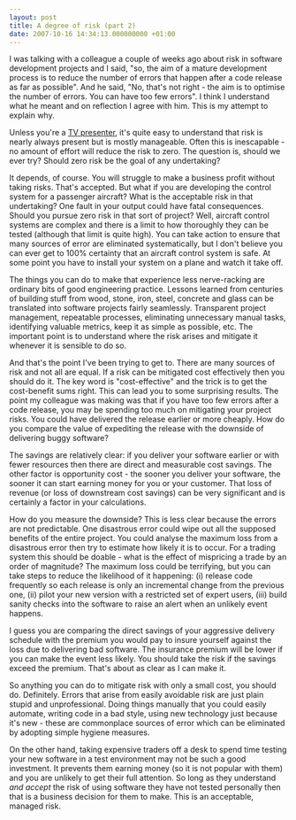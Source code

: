 ```yaml
---
layout: post
title: A degree of risk (part 2)
date: 2007-10-16 14:34:13.000000000 +01:00
---
```

I was talking with a colleague a couple of weeks ago about risk in software development projects and I said, "so, the aim of a mature development process is to reduce the number of errors that happen after a code release as far as possible". And he said, "No, that's not right - the aim is to optimise the number of errors. You can have too few errors". I think I understand what he meant and on reflection I agree with him. This is my attempt to explain why.

Unless you're a <a href="https://blog.dominicsayers.com/2007/10/12/a-degree-of-risk-part-1/">TV presenter</a>, it's quite easy to understand that risk is nearly always present but is mostly manageable. Often this is inescapable - no amount of effort will reduce the risk to zero. The question is, should we ever try? Should zero risk be the goal of any undertaking?

It depends, of course. You will struggle to make a business profit without taking risks. That's accepted. But what if you are developing the control system for a passenger aircraft? What is the acceptable risk in that undertaking? One fault in your output could have fatal consequences. Should you pursue zero risk in that sort of project? Well, aircraft control systems are complex and there is a limit to how thoroughly they can be tested (although that limit is quite high). You can take action to ensure that many sources of error are eliminated systematically, but I don't believe you can ever get to 100% certainty that an aircraft control system is safe. At some point you have to install your system on a plane and watch it take off.

The things you can do to make that experience less nerve-racking are ordinary bits of good engineering practice. Lessons learned from centuries of building stuff from wood, stone, iron, steel, concrete and glass can be translated into software projects fairly seamlessly. Transparent project management, repeatable processes, eliminating unnecessary manual tasks, identifying valuable metrics, keep it as simple as possible, etc. The important point is to understand where the risk arises and mitigate it whenever it is sensible to do so.

And that's the point I've been trying to get to. There are many sources of risk and not all are equal. If a risk can be mitigated cost effectively then you should do it. The key word is "cost-effective" and the trick is to get the cost-benefit sums right. This can lead you to some surprising results. The point my colleague was making was that if you have too few errors after a code release, you may be spending too much on mitigating your project risks. You could have delivered the release earlier or more cheaply. How do you compare the value of expediting the release with the downside of delivering buggy software?

The savings are relatively clear: if you deliver your software earlier or with fewer resources then there are direct and measurable cost savings. The other factor is opportunity cost - the sooner you deliver your software, the sooner it can start earning money for you or your customer. That loss of revenue (or loss of downstream cost savings) can be very significant and is certainly a factor in your calculations.

How do you measure the downside? This is less clear because the errors are not predictable. One disastrous error could wipe out all the supposed benefits of the entire project. You could analyse the maximum loss from a disastrous error then try to estimate how likely it is to occur. For a trading system this should be doable - what is the effect of mispricing a trade by an order of magnitude? The maximum loss could be terrifying, but you can take steps to reduce the likelihood of it happening: (i) release code frequently so each release is only an incremental change from the previous one, (ii) pilot your new version with a restricted set of expert users, (iii) build sanity checks into the software to raise an alert when an unlikely event happens.

I guess you are comparing the direct savings of your aggressive delivery schedule with the premium you would pay to insure yourself against the loss due to delivering bad software. The insurance premium will be lower if you can make the event less likely. You should take the risk if the savings exceed the premium. That's about as clear as I can make it.

So anything you can do to mitigate risk with only a small cost, you should do. Definitely. Errors that arise from easily avoidable risk are just plain stupid and unprofessional. Doing things manually that you could easily automate, writing code in a bad style, using new technology just because it's new - these are commonplace sources of error which can be eliminated by adopting simple hygiene measures.

On the other hand, taking expensive traders off a desk to spend time testing your new software in a test environment may not be such a good investment. It prevents them earning money (so it is not popular with them) and you are unlikely to get their full attention. So long as they understand <em>and accept</em> the risk of using software they have not tested personally then that is a business decision for them to make. This is an acceptable, managed risk.
